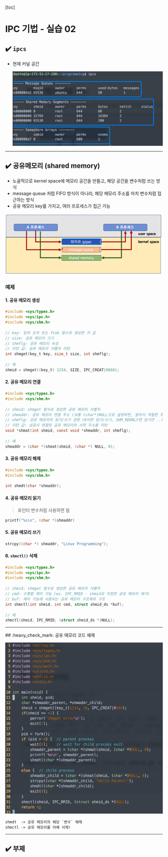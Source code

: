[toc]

# IPC 기법 - 실습 02

## :heavy_check_mark: `ipcs`

- 현재 커널 공간

  ![image-20210310181724085](assets/image-20210310181724085.png)



<hr>

## :heavy_check_mark: 공유메모리 (shared memory)


- 노골적으로 kernel space에 메모리 공간을 만들고, 해당 공간을 변수처럼 쓰는 방식
- message queue 처럼 FIFO 방식이 아니라, 해당 메모리 주소를 마치 변수처럼 접근하는 방식
- 공유 메모리 key를 가지고, 여러 프로세스가 접근 가능

![image-20210310182900728](assets/image-20210310182900728.png)



### 예제

#### 1. 공유 메모리 생성

```c
#include <sys/types.h>
#include <sys/ipc.h>
#include <sys/shm.h>

// key: 임의 숫자 또는 ftok 함수로 생성한 키 값
// size: 공유 메모리 크기
// shmflg: 공유 메모리 속성
// 리턴 값: 공유 메모리 식별자 리턴
int shmget(key_t key, size_t size, int shmflg);

// 예
shmid = shmget((key_t) 1234, SIZE, IPC_CREAT|0666);
```



#### 2. 공유 메모리 연결

```c
#include <sys/types.h>
#include <sys/shm.h>

// shmid: shmget 함수로 생성한 공유 메모리 식별자
// shmaddr: 공유 메모리 연결 주소 (보통 (char*)NULL으로 설정하면, 알아서 적절한 주소로 연결)
// shmflg: 공유 메모리의 읽기/쓰기 권한 (0이면 읽기/쓰기, SHM_RDONLY면 읽기만 ..)
// 리턴 값: 성공시 연결된 공유 메모리의 시작 주소를 리턴
void *shmat(int shmid, const void *shmaddr, int shmflg);

// 예
shmaddr = (char *)shmat(shmid, (char *) NULL, 0);
```



#### 3. 공유 메모리 해제

```c
#include <sys/types.h>
#include <sys/shm.h>

int shmdt(char *shmaddr);
```



#### 4. 공유 메모리 읽기

> 포인터 변수처럼 사용하면 됨

```c
printf("%s\n", (char *)shmaddr)
```



#### 5. 공유 메모리 쓰기

```c
strcpy((char *) shmaddr, "Linux Programming");
```



#### 6. `shmctl()` 삭제

```c
#include <sys/types.h>
#include <sys/ipc.h>
#include <sys/shm.h>

// shmid: shmget 함수로 생성한 공유 메모리 식별자
// cmd: 수행할 제어 기능 (ex. IPC_RMID - shmid로 지정한 공유 메모리 제거)
// buf: 제어 기능에 사용되는 공유 메모리 구조체의 구조
int shmctl(int shmid, int cmd, struct shmid_ds *buf);

// 예
shmctl(shmid, IPC_RMID, (struct shmid_ds *)NULL);
```





<hr>
## :heavy_check_mark: 공유 메모리 코드 예제

![image-20210310184048367](assets/image-20210310184048367.png)

```
shmdt  -> 공유 메모리의 해당 `변수` 해제
shmctl -> 공유 메모리를 아예 삭제!
```







<hr>

## :heavy_check_mark: 부제

















